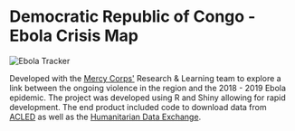 # Democratic Republic of Congo - Ebola Crisis Map

![Ebola Tracker](/images/screenshots/ebola_tracker.png)

Developed with the [Mercy Corps'](https://www.mercycorps.org) Research & Learning team to explore a link between the ongoing violence in the region and the 2018 - 2019 Ebola epidemic. The project was developed using R and Shiny allowing for rapid development. The end product included code to download data from [ACLED](http://acleddata.com) as well as the [Humanitarian Data Exchange](http://‎data.humdata.org).